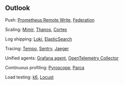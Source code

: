 ## Outlook

Push: [Prometheus Remote Write](https://prometheus.io/docs/concepts/remote_write_spec/), [Federation](https://prometheus.io/docs/prometheus/latest/federation/)

Scaling: [Mimir](https://grafana.com/oss/mimir/), [Thanos](https://thanos.io/), [Cortex](https://cortexmetrics.io/)

Log shipping: [Loki](https://grafana.com/oss/loki/), [ElasticSearch](https://www.elastic.co/)

Tracing: [Tempo](https://grafana.com/oss/tempo/), [Sentry](https://sentry.io/), [Jaeger](https://www.jaegertracing.io/)

Unified agents: [Grafana agent](https://github.com/grafana/agent), [OpenTelemetry Collector](https://opentelemetry.io/)

Continuous profiling: [Pyroscope](https://github.com/grafana/pyroscope), [Parca](https://github.com/parca-dev/parca)

Load testing: [k6](https://k6.io/), [Locust](https://locust.io/)